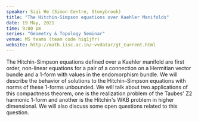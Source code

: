```yaml
---
speaker: Siqi He (Simon Centre, Stonybrook) 
title: "The Hitchin-Simpson equations over Kaehler Manifolds"
date: 19 May, 2021
time: 9:00 pm
series: "Geometry & Topology Seminar"
venue: MS teams (team code hiq1jfr)
website: http://math.iisc.ac.in/~vvdatar/gt_Current.html
---
```


The Hitchin-Simpson equations defined over a Kaehler manifold are first order, non-linear equations for a pair of a connection on a Hermitian vector bundle 
and a 1-form with values in the endomorphism bundle. We will describe the behavior of solutions to the Hitchin–Simpson equations with norms of these 1-forms 
unbounded. We will talk about two applications of this compactness theorem, one is the realization problem of the Taubes' Z2 harmonic 1-form and another is the 
Hitchin's WKB problem in higher dimensional. We will also discuss some open questions related to this question.
